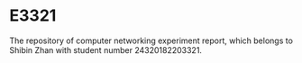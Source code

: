 # E3321
The repository of computer networking experiment report, which belongs to Shibin Zhan with student number 24320182203321.
